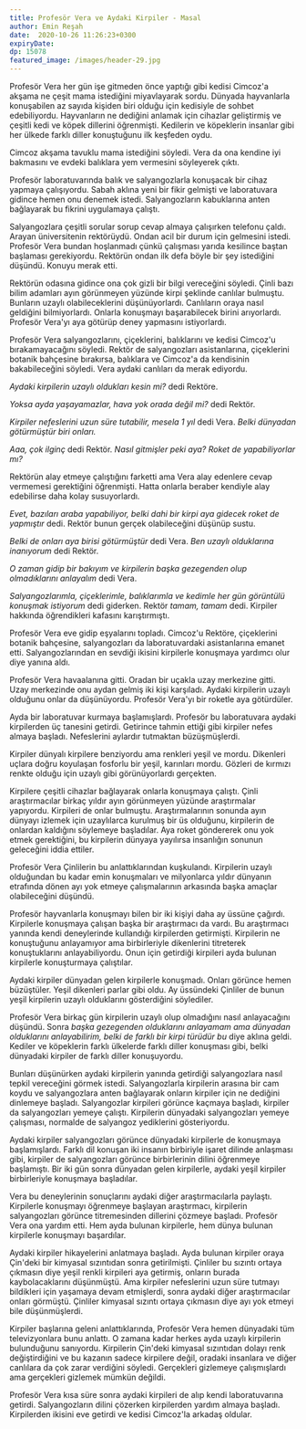 ```yaml
---
title: Profesör Vera ve Aydaki Kirpiler - Masal
author: Emin Reşah
date:  2020-10-26 11:26:23+0300
expiryDate:
dp: 15078
featured_image: /images/header-29.jpg
---
```


Profesör Vera her gün işe gitmeden önce yaptığı gibi kedisi Cimcoz'a akşama ne çeşit mama istediğini
miyavlayarak sordu. Dünyada hayvanlarla konuşabilen az sayıda kişiden biri olduğu için kedisiyle de
sohbet edebiliyordu. Hayvanların ne dediğini anlamak için cihazlar geliştirmiş ve çeşitli
kedi ve köpek dillerini öğrenmişti. Kedilerin ve köpeklerin insanlar gibi her ülkede farklı diller
konuştuğunu ilk keşfeden oydu. 

Cimcoz akşama tavuklu mama istediğini söyledi. Vera da ona kendine iyi bakmasını ve evdeki balıklara
yem vermesini söyleyerek çıktı. 

Profesör laboratuvarında balık ve salyangozlarla konuşacak bir cihaz yapmaya çalışıyordu. Sabah
aklına yeni bir fikir gelmişti ve laboratuvara gidince hemen onu denemek istedi.
Salyangozların kabuklarına anten bağlayarak bu fikrini uygulamaya çalıştı. 

Salyangozlara çeşitli sorular sorup cevap almaya çalışırken telefonu çaldı. Arayan üniversitenin
rektörüydü. Ondan acil bir durum için gelmesini istedi. Profesör Vera bundan hoşlanmadı çünkü
çalışması yarıda kesilince baştan başlaması gerekiyordu. Rektörün ondan ilk defa böyle bir şey
istediğini düşündü. Konuyu merak etti. 

Rektörün odasına gidince ona çok gizli bir bilgi vereceğini söyledi. Çinli bazı bilim adamları ayın
görünmeyen yüzünde kirpi şeklinde canlılar bulmuştu. Bunların uzaylı olabileceklerini
düşünüyorlardı. Canlıların oraya nasıl geldiğini bilmiyorlardı. Onlarla konuşmayı başarabilecek
birini arıyorlardı. Profesör Vera'yı aya götürüp deney yapmasını istiyorlardı. 

Profesör Vera salyangozlarını, çiçeklerini, balıklarını ve kedisi Cimcoz'u bırakamayacağını söyledi.
Rektör de salyangozları asistanlarına, çiçeklerini botanik bahçesine bırakırsa, balıklara ve
Cimcoz'a da kendisinin bakabileceğini söyledi. Vera aydaki canlıları da merak ediyordu. 

*Aydaki kirpilerin uzaylı oldukları kesin mi?* dedi Rektöre. 

*Yoksa ayda yaşayamazlar, hava yok orada değil mi?* dedi Rektör. 

*Kirpiler nefeslerini uzun süre tutabilir, mesela 1 yıl* dedi Vera. *Belki dünyadan götürmüştür biri
onları.*

*Aaa, çok ilginç* dedi Rektör. *Nasıl gitmişler peki aya? Roket de yapabiliyorlar mı?* 

Rektörün alay etmeye çalıştığını farketti ama Vera alay edenlere cevap vermemesi gerektiğini
öğrenmişti. Hatta onlarla beraber kendiyle alay edebilirse daha kolay susuyorlardı. 

*Evet, bazıları araba yapabiliyor, belki dahi bir kirpi aya gidecek roket de yapmıştır* dedi. Rektör
bunun gerçek olabileceğini düşünüp sustu. 

*Belki de onları aya birisi götürmüştür* dedi Vera. *Ben uzaylı olduklarına inanıyorum* dedi Rektör. 

*O zaman gidip bir bakıyım ve kirpilerin başka gezegenden olup olmadıklarını anlayalım* dedi Vera. 

*Salyangozlarımla, çiçeklerimle, balıklarımla ve kedimle her gün görüntülü konuşmak istiyorum* dedi
giderken.  Rektör *tamam, tamam* dedi. Kirpiler hakkında öğrendikleri kafasını karıştırmıştı. 

Profesör Vera eve gidip eşyalarını topladı. Cimcoz'u Rektöre, çiçeklerini botanik bahçesine,
salyangozları da laboratuvardaki asistanlarına emanet etti. Salyangozlarından en sevdiği ikisini
kirpilerle konuşmaya yardımcı olur diye yanına aldı. 

Profesör Vera havaalanına gitti. Oradan bir uçakla uzay merkezine gitti. Uzay merkezinde onu aydan
gelmiş iki kişi karşıladı. Aydaki kirpilerin uzaylı olduğunu onlar da düşünüyordu. Profesör Vera'yı
bir roketle aya götürdüler. 

Ayda bir laboratuvar kurmaya başlamışlardı. Profesör bu laboratuvara aydaki kirpilerden üç tanesini
getirdi. Getirince tahmin ettiği gibi kirpiler nefes almaya başladı. Nefeslerini aylardır tutmaktan
büzüşmüşlerdi. 

Kirpiler dünyalı kirpilere benziyordu ama renkleri yeşil ve mordu. Dikenleri uçlara doğru koyulaşan
fosforlu bir yeşil, karınları mordu. Gözleri de kırmızı renkte olduğu için uzaylı gibi görünüyorlardı
gerçekten. 

Kirpilere çeşitli cihazlar bağlayarak onlarla konuşmaya çalıştı. Çinli araştırmacılar birkaç yıldır
ayın görünmeyen yüzünde araştırmalar yapıyordu. Kirpileri de onlar bulmuştu. Araştırmalarının
sonunda ayın dünyayı izlemek için uzaylılarca kurulmuş bir üs olduğunu, kirpilerin de onlardan
kaldığını söylemeye başladılar. Aya roket göndererek onu yok etmek gerektiğini, bu kirpilerin
dünyaya yayılırsa insanlığın sonunun geleceğini iddia ettiler.

Profesör Vera Çinlilerin bu anlattıklarından kuşkulandı. Kirpilerin uzaylı olduğundan bu kadar emin
konuşmaları ve milyonlarca yıldır dünyanın etrafında dönen ayı yok etmeye çalışmalarının arkasında
başka amaçlar olabileceğini düşündü. 

Profesör hayvanlarla konuşmayı bilen bir iki kişiyi daha ay üssüne çağırdı. Kirpilerle konuşmaya
çalışan başka bir araştırmacı da vardı. Bu araştırmacı yanında kendi deneylerinde kullandığı
kirpilerden getirmişti. Kirpilerin ne konuştuğunu anlayamıyor ama birbirleriyle dikenlerini
titreterek konuştuklarını anlayabiliyordu. Onun için getirdiği kirpileri ayda bulunan kirpilerle
konuşturmaya çalıştılar. 

Aydaki kirpiler dünyadan gelen kirpilerle konuşmadı. Onları görünce hemen büzüştüler. Yeşil
dikenleri parlar gibi oldu. Ay üssündeki Çinliler de bunun yeşil kirpilerin uzaylı olduklarını
gösterdiğini söylediler. 

Profesör Vera birkaç gün kirpilerin uzaylı olup olmadığını nasıl anlayacağını düşündü. Sonra *başka
gezegenden olduklarını anlayamam ama dünyadan olduklarını anlayabilirim, belki de farklı bir kirpi
türüdür bu* diye aklına geldi. Kediler ve köpeklerin farklı ülkelerde farklı diller konuşması gibi,
belki dünyadaki kirpiler de farklı diller konuşuyordu. 

Bunları düşünürken aydaki kirpilerin yanında getirdiği salyangozlara nasıl tepkil vereceğini görmek
istedi. Salyangozlarla kirpilerin arasına bir cam koydu ve salyangozlara anten bağlayarak onların
kirpiler için ne dediğini dinlemeye başladı. Salyangozlar kirpileri görünce kaçmaya başladı,
kirpiler da salyangozları yemeye çalıştı. Kirpilerin dünyadaki salyangozları yemeye
çalışması, normalde de salyangoz yediklerini gösteriyordu. 

Aydaki kirpiler salyangozları görünce dünyadaki kirpilerle de konuşmaya başlamışlardı. Farklı dil
konuşan iki insanın birbiriyle işaret dilinde anlaşması gibi, kirpiler de salyangozları görünce
birbirlerinin dilini öğrenmeye başlamıştı. Bir iki gün sonra dünyadan gelen kirpilerle, aydaki yeşil
kirpiler birbirleriyle konuşmaya başladılar. 

Vera bu deneylerinin sonuçlarını aydaki diğer araştırmacılarla paylaştı. Kirpilerle konuşmayı
öğrenmeye başlayan araştırmacı, kirpilerin salyangozları görünce titremesinden dillerini çözmeye
başladı. Profesör Vera ona yardım etti. Hem ayda bulunan kirpilerle, hem dünya bulunan kirpilerle
konuşmayı başardılar. 

Aydaki kirpiler hikayelerini anlatmaya başladı. Ayda bulunan kirpiler oraya Çin'deki bir kimyasal
sızıntıdan sonra getirilmişti. Çinliler bu sızıntı ortaya çıkmasın diye yeşil renkli kirpileri aya
getirmiş, onların burada kaybolacaklarını düşünmüştü. Ama kirpiler nefeslerini uzun süre tutmayı
bildikleri için yaşamaya devam etmişlerdi, sonra aydaki diğer araştırmacılar onları görmüştü.
Çinliler kimyasal sızıntı ortaya çıkmasın diye ayı yok etmeyi bile düşünmüşlerdi. 

Kirpiler başlarına geleni anlattıklarında, Profesör Vera hemen dünyadaki tüm televizyonlara bunu
anlattı. O zamana kadar herkes ayda uzaylı kirpilerin bulunduğunu sanıyordu. Kirpilerin Çin'deki
kimyasal sızıntıdan dolayı renk değiştirdiğini ve bu kazanın sadece kirpilere değil, oradaki
insanlara ve diğer canlılara da çok zarar verdiğini söyledi. Gerçekleri gizlemeye çalışmışlardı ama
gerçekleri gizlemek mümkün değildi. 

Profesör Vera kısa süre sonra aydaki kirpileri de alıp kendi laboratuvarına getirdi. Salyangozların
dilini çözerken kirpilerden yardım almaya başladı. Kirpilerden ikisini eve getirdi ve kedisi
Cimcoz'la arkadaş oldular. 
